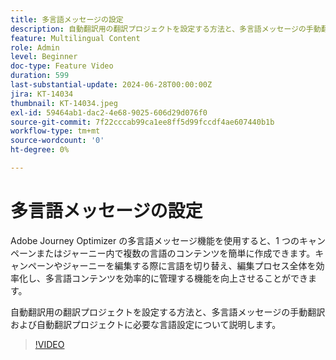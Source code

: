 ```yaml
---
title: 多言語メッセージの設定
description: 自動翻訳用の翻訳プロジェクトを設定する方法と、多言語メッセージの手動翻訳および自動翻訳プロジェクトに必要な言語設定について説明します。
feature: Multilingual Content
role: Admin
level: Beginner
doc-type: Feature Video
duration: 599
last-substantial-update: 2024-06-28T00:00:00Z
jira: KT-14034
thumbnail: KT-14034.jpeg
exl-id: 59464ab1-dac2-4e68-9025-606d29d076f0
source-git-commit: 7f22cccab99ca1ee8ff5d99fccdf4ae607440b1b
workflow-type: tm+mt
source-wordcount: '0'
ht-degree: 0%

---
```


# 多言語メッセージの設定

Adobe Journey Optimizer の多言語メッセージ機能を使用すると、1 つのキャンペーンまたはジャーニー内で複数の言語のコンテンツを簡単に作成できます。キャンペーンやジャーニーを編集する際に言語を切り替え、編集プロセス全体を効率化し、多言語コンテンツを効率的に管理する機能を向上させることができます。

自動翻訳用の翻訳プロジェクトを設定する方法と、多言語メッセージの手動翻訳および自動翻訳プロジェクトに必要な言語設定について説明します。
 
>[!VIDEO](https://video.tv.adobe.com/v/3453544/?learn=on&captions=jpn)

